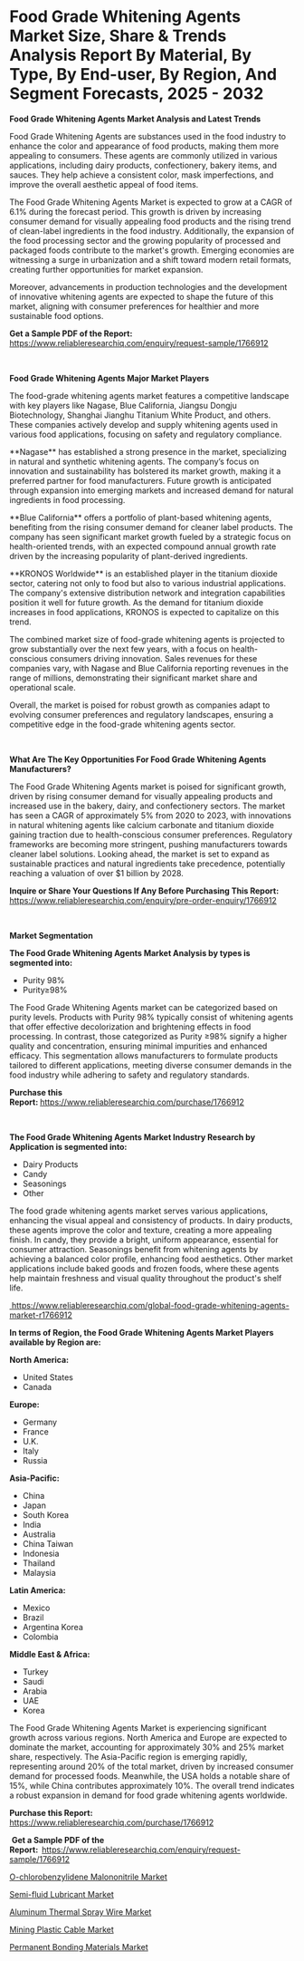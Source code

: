 <p><h1>Food Grade Whitening Agents Market Size, Share & Trends Analysis Report By Material, By Type, By End-user, By Region, And Segment Forecasts, 2025 - 2032</h1></p><p><strong>Food Grade Whitening Agents Market Analysis and Latest Trends</strong></p>
<p><p>Food Grade Whitening Agents are substances used in the food industry to enhance the color and appearance of food products, making them more appealing to consumers. These agents are commonly utilized in various applications, including dairy products, confectionery, bakery items, and sauces. They help achieve a consistent color, mask imperfections, and improve the overall aesthetic appeal of food items.</p><p>The Food Grade Whitening Agents Market is expected to grow at a CAGR of 6.1% during the forecast period. This growth is driven by increasing consumer demand for visually appealing food products and the rising trend of clean-label ingredients in the food industry. Additionally, the expansion of the food processing sector and the growing popularity of processed and packaged foods contribute to the market's growth. Emerging economies are witnessing a surge in urbanization and a shift toward modern retail formats, creating further opportunities for market expansion. </p><p>Moreover, advancements in production technologies and the development of innovative whitening agents are expected to shape the future of this market, aligning with consumer preferences for healthier and more sustainable food options.</p></p>
<p><strong>Get a Sample PDF of the Report:&nbsp;</strong> <a href="https://www.reliableresearchiq.com/enquiry/request-sample/1766912?utm_campaign=1082&utm_medium=2&utm_source=Github&utm_content=ia&utm_term=03042025&utm_id=food-grade-whitening-agents">https://www.reliableresearchiq.com/enquiry/request-sample/1766912</a></p>
<p>&nbsp;</p>
<p><strong>Food Grade Whitening Agents Major Market Players</strong></p>
<p><p>The food-grade whitening agents market features a competitive landscape with key players like Nagase, Blue California, Jiangsu Dongju Biotechnology, Shanghai Jianghu Titanium White Product, and others. These companies actively develop and supply whitening agents used in various food applications, focusing on safety and regulatory compliance.</p><p>**Nagase** has established a strong presence in the market, specializing in natural and synthetic whitening agents. The company’s focus on innovation and sustainability has bolstered its market growth, making it a preferred partner for food manufacturers. Future growth is anticipated through expansion into emerging markets and increased demand for natural ingredients in food processing.</p><p>**Blue California** offers a portfolio of plant-based whitening agents, benefiting from the rising consumer demand for cleaner label products. The company has seen significant market growth fueled by a strategic focus on health-oriented trends, with an expected compound annual growth rate driven by the increasing popularity of plant-derived ingredients.</p><p>**KRONOS Worldwide** is an established player in the titanium dioxide sector, catering not only to food but also to various industrial applications. The company's extensive distribution network and integration capabilities position it well for future growth. As the demand for titanium dioxide increases in food applications, KRONOS is expected to capitalize on this trend.</p><p>The combined market size of food-grade whitening agents is projected to grow substantially over the next few years, with a focus on health-conscious consumers driving innovation. Sales revenues for these companies vary, with Nagase and Blue California reporting revenues in the range of millions, demonstrating their significant market share and operational scale.</p><p>Overall, the market is poised for robust growth as companies adapt to evolving consumer preferences and regulatory landscapes, ensuring a competitive edge in the food-grade whitening agents sector.</p></p>
<p>&nbsp;</p>
<p><strong>What Are The Key Opportunities For Food Grade Whitening Agents Manufacturers?</strong></p>
<p><p>The Food Grade Whitening Agents market is poised for significant growth, driven by rising consumer demand for visually appealing products and increased use in the bakery, dairy, and confectionery sectors. The market has seen a CAGR of approximately 5% from 2020 to 2023, with innovations in natural whitening agents like calcium carbonate and titanium dioxide gaining traction due to health-conscious consumer preferences. Regulatory frameworks are becoming more stringent, pushing manufacturers towards cleaner label solutions. Looking ahead, the market is set to expand as sustainable practices and natural ingredients take precedence, potentially reaching a valuation of over $1 billion by 2028.</p></p>
<p><strong>Inquire or Share Your Questions If Any Before Purchasing This Report:</strong> <a href="https://www.reliableresearchiq.com/enquiry/pre-order-enquiry/1766912?utm_campaign=1082&utm_medium=2&utm_source=Github&utm_content=ia&utm_term=03042025&utm_id=food-grade-whitening-agents">https://www.reliableresearchiq.com/enquiry/pre-order-enquiry/1766912</a></p>
<p>&nbsp;</p>
<p><strong>Market Segmentation</strong></p>
<p><strong>The Food Grade Whitening Agents Market Analysis by types is segmented into:</strong></p>
<p><ul><li>Purity 98%</li><li>Purity≥98%</li></ul></p>
<p><p>The Food Grade Whitening Agents market can be categorized based on purity levels. Products with Purity 98% typically consist of whitening agents that offer effective decolorization and brightening effects in food processing. In contrast, those categorized as Purity ≥98% signify a higher quality and concentration, ensuring minimal impurities and enhanced efficacy. This segmentation allows manufacturers to formulate products tailored to different applications, meeting diverse consumer demands in the food industry while adhering to safety and regulatory standards.</p></p>
<p><strong>Purchase this Report:&nbsp;</strong><a href="https://www.reliableresearchiq.com/purchase/1766912?utm_campaign=1082&utm_medium=2&utm_source=Github&utm_content=ia&utm_term=03042025&utm_id=food-grade-whitening-agents">https://www.reliableresearchiq.com/purchase/1766912</a></p>
<p>&nbsp;</p>
<p><strong>The Food Grade Whitening Agents Market Industry Research by Application is segmented into:</strong></p>
<p><ul><li>Dairy Products</li><li>Candy</li><li>Seasonings</li><li>Other</li></ul></p>
<p><p>The food grade whitening agents market serves various applications, enhancing the visual appeal and consistency of products. In dairy products, these agents improve the color and texture, creating a more appealing finish. In candy, they provide a bright, uniform appearance, essential for consumer attraction. Seasonings benefit from whitening agents by achieving a balanced color profile, enhancing food aesthetics. Other market applications include baked goods and frozen foods, where these agents help maintain freshness and visual quality throughout the product's shelf life.</p></p>
<p><a href="https://www.reliableresearchiq.com/global-food-grade-whitening-agents-market-r1766912?utm_campaign=1082&utm_medium=2&utm_source=Github&utm_content=ia&utm_term=03042025&utm_id=food-grade-whitening-agents">&nbsp;https://www.reliableresearchiq.com/global-food-grade-whitening-agents-market-r1766912</a></p>
<p><strong>In terms of Region, the Food Grade Whitening Agents Market Players available by Region are:</strong></p>
<p>
    <p> <strong> North America: </strong>
        <ul>
            <li>United States</li>
            <li>Canada</li>
        </ul>
        </p> 
    <p> <strong> Europe: </strong>
        <ul>
            <li>Germany</li>
            <li>France</li>
            <li>U.K.</li>
            <li>Italy</li>
            <li>Russia</li>
        </ul>
        </p> 
    <p> <strong> Asia-Pacific: </strong>
        <ul>
            <li>China</li>
            <li>Japan</li>
            <li>South Korea</li>
            <li>India</li>
            <li>Australia</li>
            <li>China Taiwan</li>
            <li>Indonesia</li>
            <li>Thailand</li>
            <li>Malaysia</li>
        </ul>
        </p> 
    <p> <strong> Latin America: </strong>
        <ul>
            <li>Mexico</li>
            <li>Brazil</li>
            <li>Argentina Korea</li>
            <li>Colombia</li>
        </ul>
        </p> 
    <p> <strong> Middle East & Africa: </strong>
        <ul>
            <li>Turkey</li>
            <li>Saudi</li>
            <li>Arabia</li>
            <li>UAE</li>
            <li>Korea</li>
        </ul>
    </p>
    </p>
<p><p>The Food Grade Whitening Agents Market is experiencing significant growth across various regions. North America and Europe are expected to dominate the market, accounting for approximately 30% and 25% market share, respectively. The Asia-Pacific region is emerging rapidly, representing around 20% of the total market, driven by increased consumer demand for processed foods. Meanwhile, the USA holds a notable share of 15%, while China contributes approximately 10%. The overall trend indicates a robust expansion in demand for food grade whitening agents worldwide.</p></p>
<p><strong>Purchase this Report: </strong><a href="https://www.reliableresearchiq.com/purchase/1766912?utm_campaign=1082&utm_medium=2&utm_source=Github&utm_content=ia&utm_term=03042025&utm_id=food-grade-whitening-agents">https://www.reliableresearchiq.com/purchase/1766912</a></p>
<p>&nbsp;<strong>Get a Sample PDF of the Report:&nbsp;&nbsp;</strong><a href="https://www.reliableresearchiq.com/enquiry/request-sample/1766912?utm_campaign=1082&utm_medium=2&utm_source=Github&utm_content=ia&utm_term=03042025&utm_id=food-grade-whitening-agents">https://www.reliableresearchiq.com/enquiry/request-sample/1766912</a></p>
<p><strong></strong></p>
<p><p><a href="https://github.com/aijazdeitzbq/Market-Research-Report-List-1/blob/main/o-chlorobenzylidene-malononitrile-market.md?utm_campaign=1082&utm_medium=2&utm_source=Github&utm_content=ia&utm_term=03042025&utm_id=food-grade-whitening-agents">O-chlorobenzylidene Malononitrile Market</a></p><p><a href="https://github.com/monacaquddus/Market-Research-Report-List-1/blob/main/semi-fluid-lubricant-market.md?utm_campaign=1082&utm_medium=2&utm_source=Github&utm_content=ia&utm_term=03042025&utm_id=food-grade-whitening-agents">Semi-fluid Lubricant Market</a></p><p><a href="https://github.com/owaysusing/Market-Research-Report-List-1/blob/main/aluminum-thermal-spray-wire-market.md?utm_campaign=1082&utm_medium=2&utm_source=Github&utm_content=ia&utm_term=03042025&utm_id=food-grade-whitening-agents">Aluminum Thermal Spray Wire Market</a></p><p><a href="https://github.com/gambokaiohjr/Market-Research-Report-List-1/blob/main/mining-plastic-cable-market.md?utm_campaign=1082&utm_medium=2&utm_source=Github&utm_content=ia&utm_term=03042025&utm_id=food-grade-whitening-agents">Mining Plastic Cable Market</a></p><p><a href="https://github.com/mgapeak/Market-Research-Report-List-1/blob/main/permanent-bonding-materials-market.md?utm_campaign=1082&utm_medium=2&utm_source=Github&utm_content=ia&utm_term=03042025&utm_id=food-grade-whitening-agents">Permanent Bonding Materials Market</a></p></p>